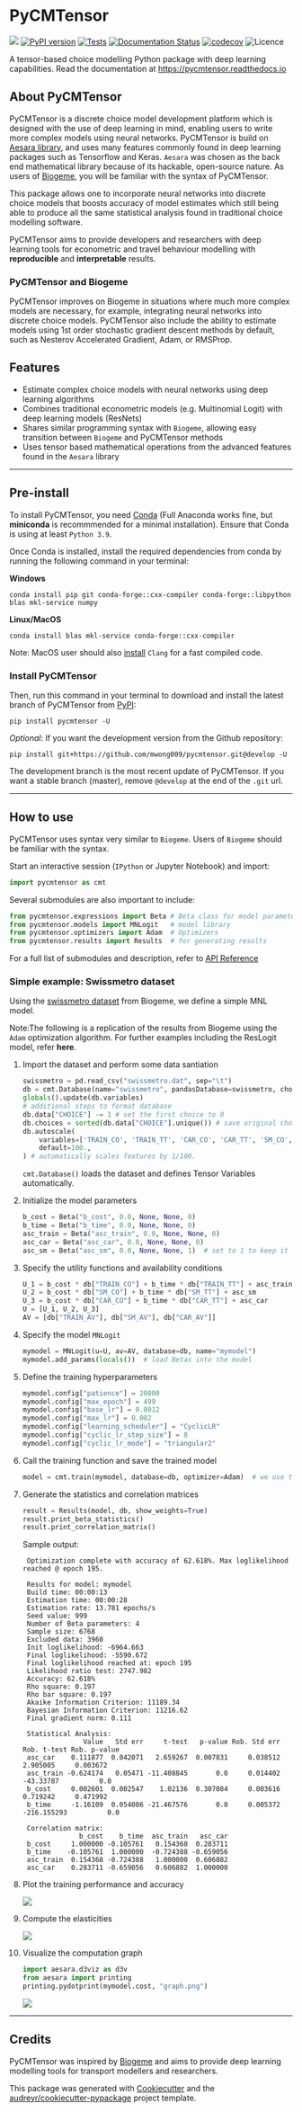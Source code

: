# PyCMTensor

![](https://img.shields.io/pypi/pyversions/pycmtensor)
[![PyPI version](https://badge.fury.io/py/pycmtensor.svg)](https://badge.fury.io/py/pycmtensor)
[![Tests](https://github.com/mwong009/pycmtensor/actions/workflows/tests.yml/badge.svg)](https://github.com/mwong009/pycmtensor/actions/workflows/tests.yml)
[![Documentation Status](https://readthedocs.org/projects/pycmtensor/badge/?version=develop)](https://pycmtensor.readthedocs.io/en/develop/?badge=develop)
[![codecov](https://codecov.io/gh/mwong009/pycmtensor/branch/master/graph/badge.svg?token=LFwgggDyjS)](https://codecov.io/gh/mwong009/pycmtensor)
![Licence](https://img.shields.io/badge/Licence-MIT-blue)

A tensor-based choice modelling Python package with deep learning capabilities. 
Read the documentation at <https://pycmtensor.readthedocs.io>

## About PyCMTensor

PyCMTensor is a discrete choice model development platform which is designed with the use of deep learning in mind, enabling users to write more complex models using neural networks.
PyCMTensor is build on [Aesara library](https://github.com/aesara-devs/aesara), and uses many features commonly found in deep learning packages such as Tensorflow and Keras.
`Aesara` was chosen as the back end mathematical library because of its hackable, open-source nature.
As users of [Biogeme](https://biogeme.epfl.ch), you will be familiar with the syntax of PyCMTensor.

This package allows one to incorporate neural networks into discrete choice models that boosts accuracy of model estimates which still being able to produce all the same statistical analysis found in traditional choice modelling software.

PyCMTensor aims to provide developers and researchers with deep learning tools for econometric and travel behaviour modelling with **reproducible** and **interpretable** results.

### PyCMTensor and Biogeme

PyCMTensor improves on Biogeme in situations where much more complex models are necessary, for example, integrating neural networks into discrete choice models.
PyCMTensor also include the ability to estimate models using 1st order stochastic gradient descent methods by default, such as Nesterov Accelerated Gradient, Adam, or RMSProp.
## Features

* Estimate complex choice models with neural networks using deep learning algorithms
* Combines traditional econometric models (e.g. Multinomial Logit) with deep learning models (ResNets)
* Shares similar programming syntax with `Biogeme`, allowing easy transition between `Biogeme` and PyCMTensor methods
* Uses tensor based mathematical operations from the advanced features found in the `Aesara` library

---

## Pre-install

To install PyCMTensor, you need [Conda](https://docs.conda.io/en/latest/miniconda.html) (Full Anaconda works fine, but **miniconda** is recommmended for a minimal installation). 
Ensure that Conda is using at least `Python 3.9`.

Once Conda is installed, install the required dependencies from conda by running the following 
command in your terminal:

**Windows**

```console
conda install pip git conda-forge::cxx-compiler conda-forge::libpython blas mkl-service numpy
```
**Linux/MacOS**

```console
conda install blas mkl-service conda-forge::cxx-compiler
```

Note: MacOS user should also [install](https://www.ics.uci.edu/~pattis/common/handouts/macclion/clang.html) `Clang` for a fast compiled code.

### Install PyCMTensor

Then, run this command in your terminal to download and install the latest branch of PyCMTensor from [PyPI](https://pypi.org/project/pycmtensor/):
```console
pip install pycmtensor -U
```

*Optional*: If you want the development version from the Github repository:
```console
pip install git+https://github.com/mwong009/pycmtensor.git@develop -U
```

The development branch is the most recent update of PyCMTensor. If you want a stable branch (master), remove ``@develop`` at the end of the ``.git`` url.

---

## How to use

PyCMTensor uses syntax very similar to `Biogeme`. Users of `Biogeme` should be familiar 
with the syntax.

Start an interactive session (`IPython` or Jupyter Notebook) and import:
```Python
import pycmtensor as cmt
```

Several submodules are also important to include:
```Python
from pycmtensor.expressions import Beta # Beta class for model parameters
from pycmtensor.models import MNLogit   # model library
from pycmtensor.optimizers import Adam  # Optimizers
from pycmtensor.results import Results  # for generating results
```

For a full list of submodules and description, refer to [API Reference](/autoapi/index)

### Simple example: Swissmetro dataset

Using the [swissmetro dataset](https://biogeme.epfl.ch/data.html) from Biogeme, we define a simple MNL model. 

Note:The following is a replication of the results from Biogeme using the `Adam` optimization algorithm. For further examples including the ResLogit model, refer **here**.


1. Import the dataset and perform some data santiation
	```Python
	swissmetro = pd.read_csv("swissmetro.dat", sep="\t")
	db = cmt.Database(name="swissmetro", pandasDatabase=swissmetro, choiceVar="CHOICE")
	globals().update(db.variables)
	# additional steps to format database
	db.data["CHOICE"] -= 1 # set the first choice to 0
	db.choices = sorted(db.data["CHOICE"].unique()) # save original choices
	db.autoscale(
		variables=['TRAIN_CO', 'TRAIN_TT', 'CAR_CO', 'CAR_TT', 'SM_CO', 'SM_TT'], 
		default=100., 
	) # automatically scales features by 1/100.
	```

	``cmt.Database()`` loads the dataset and defines Tensor Variables automatically.

2. Initialize the model parameters
	```Python
	b_cost = Beta("b_cost", 0.0, None, None, 0)
	b_time = Beta("b_time", 0.0, None, None, 0)
	asc_train = Beta("asc_train", 0.0, None, None, 0)
	asc_car = Beta("asc_car", 0.0, None, None, 0)
	asc_sm = Beta("asc_sm", 0.0, None, None, 1)  # set to 1 to keep it fixed
	``` 

3. Specify the utility functions and availability conditions
	```Python
	U_1 = b_cost * db["TRAIN_CO"] + b_time * db["TRAIN_TT"] + asc_train
	U_2 = b_cost * db["SM_CO"] + b_time * db["SM_TT"] + asc_sm
	U_3 = b_cost * db["CAR_CO"] + b_time * db["CAR_TT"] + asc_car
	U = [U_1, U_2, U_3]
	AV = [db["TRAIN_AV"], db["SM_AV"], db["CAR_AV"]]
	```

4. Specify the model ``MNLogit``
	```Python
	mymodel = MNLogit(u=U, av=AV, database=db, name="mymodel")
	mymodel.add_params(locals())  # load Betas into the model
	```

5. Define the training hyperparameters
	```Python
	mymodel.config["patience"] = 20000
	mymodel.config["max_epoch"] = 499
	mymodel.config["base_lr"] = 0.0012
	mymodel.config["max_lr"] = 0.002
	mymodel.config["learning_scheduler"] = "CyclicLR"
	mymodel.config["cyclic_lr_step_size"] = 8
	mymodel.config["cyclic_lr_mode"] = "triangular2"
	```

6. Call the training function and save the trained model
	```Python
	model = cmt.train(mymodel, database=db, optimizer=Adam)  # we use the Adam Optimizer
	```

7. Generate the statistics and correlation matrices
	```Python
	result = Results(model, db, show_weights=True)
	result.print_beta_statistics()
	result.print_correlation_matrix()
	```

	Sample output: 

		Optimization complete with accuracy of 62.618%. Max loglikelihood reached @ epoch 195.	

		Results for model: mymodel
		Build time: 00:00:13
		Estimation time: 00:00:28
		Estimation rate: 13.781 epochs/s
		Seed value: 999
		Number of Beta parameters: 4
		Sample size: 6768
		Excluded data: 3960
		Init loglikelihood: -6964.663
		Final loglikelihood: -5590.672
		Final loglikelihood reached at: epoch 195
		Likelihood ratio test: 2747.982
		Accuracy: 62.618%
		Rho square: 0.197
		Rho bar square: 0.197
		Akaike Information Criterion: 11189.34
		Bayesian Information Criterion: 11216.62
		Final gradient norm: 0.111

		Statistical Analysis:
		              Value   Std err     t-test   p-value Rob. Std err Rob. t-test Rob. p-value
		asc_car    0.111877  0.042071   2.659267  0.007831     0.038512    2.905005     0.003672
		asc_train -0.624174   0.05471 -11.408845       0.0     0.014402   -43.33787          0.0
		b_cost     0.002601  0.002547    1.02136  0.307084     0.003616    0.719242     0.471992
		b_time     -1.16109  0.054086 -21.467576       0.0     0.005372 -216.155293          0.0

		Correlation matrix:
		             b_cost    b_time  asc_train   asc_car
		b_cost     1.000000 -0.105761   0.154368  0.283711
		b_time    -0.105761  1.000000  -0.724388 -0.659056
		asc_train  0.154368 -0.724388   1.000000  0.606882
		asc_car    0.283711 -0.659056   0.606882  1.000000

8. Plot the training performance and accuracy

	![](https://github.com/mwong009/pycmtensor/blob/master/docs/_static/viz/fig.png)

9. Compute the elasticities

	![](https://github.com/mwong009/pycmtensor/blob/master/docs/_static/viz/els.png)

10. Visualize the computation graph
	```Python
	import aesara.d3viz as d3v
	from aesara import printing
	printing.pydotprint(mymodel.cost, "graph.png")
	```

	![](https://github.com/mwong009/pycmtensor/blob/master/docs/_static/viz/print.png)

---

## Credits

PyCMTensor was inspired by [Biogeme](https://biogeme.epfl.ch) and aims to provide deep learning modelling tools for transport modellers and researchers.

This package was generated with [Cookiecutter](https://github.com/audreyr/cookiecutter) and the [audreyr/cookiecutter-pypackage](https://github.com/audreyr/cookiecutter-pypackage) project template.
